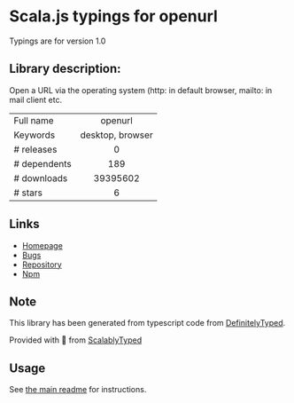 
# Scala.js typings for openurl

Typings are for version 1.0

## Library description:
Open a URL via the operating system (http: in default browser, mailto: in mail client etc.

|                    |                 |
| ------------------ | :-------------: |
| Full name          | openurl |
| Keywords           | desktop, browser |
| # releases         | 0 |
| # dependents       | 189 |
| # downloads        | 39395602 |
| # stars            | 6 |

## Links
- [Homepage](https://github.com/rauschma/openurl#readme)
- [Bugs](https://github.com/rauschma/openurl/issues)
- [Repository](https://github.com/rauschma/openurl)
- [Npm](https://www.npmjs.com/package/openurl)
    


## Note
This library has been generated from typescript code from [DefinitelyTyped](https://definitelytyped.org).

Provided with :purple_heart: from [ScalablyTyped](https://github.com/oyvindberg/ScalablyTyped)

## Usage
See [the main readme](../../readme.md) for instructions.


